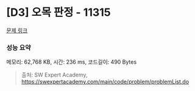 # [D3] 오목 판정 - 11315 

[문제 링크](https://swexpertacademy.com/main/code/problem/problemDetail.do?contestProbId=AXaSUPYqPYMDFASQ) 

### 성능 요약

메모리: 62,768 KB, 시간: 236 ms, 코드길이: 490 Bytes



> 출처: SW Expert Academy, https://swexpertacademy.com/main/code/problem/problemList.do